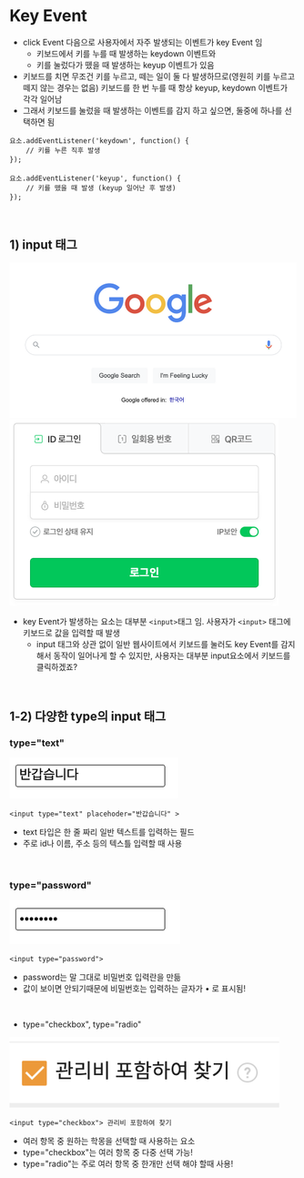 # Key Event

- click Event 다음으로 사용자에서 자주 발생되는 이벤트가 key Event 임
  - 키보드에서 키를 누를 때 발생하는 keydown 이벤트와
  - 키를 눌렀다가 뗐을 때 발생하는 keyup 이벤트가 있음
- 키보드를 치면 무조건 키를 누르고, 떼는 일이 둘 다 발생하므로(영원히 키를 누르고 떼지 않는 경우는 없음) 키보드를 한 번 누를 때 항상 keyup, keydown 이벤트가 각각 일어남
- 그래서 키보드를 눌렀을 때 발생하는 이벤트를 감지 하고 싶으면, 둘중에 하나를 선택하면 됨

```
요소.addEventListener('keydown', function() {
	// 키를 누른 직후 발생
});

요소.addEventListener('keyup', function() {
	// 키를 뗐을 때 발생 (keyup 일어난 후 발생)
});
```

<br>

## 1) input 태그

![](./img/google.png)
![](./img/naver.png)

- key Event가 발생하는 요소는 대부분 `<input>`태그 임. 사용자가 `<input>` 태그에 키보드로 값을 입력할 때 발생
  - input 태그와 상관 없이 일반 웹사이트에서 키보드를 눌러도 key Event를 감지해서 동작이 일어나게 할 수 있지만, 사용자는 대부분 input요소에서 키보드를 클릭하겠죠?

<br>

## 1-2) 다양한 type의 input 태그

### type="text"

![](./img/text.png)

```
<input type="text" placehoder="반갑습니다" >
```

- text 타입은 한 줄 짜리 일반 텍스트를 입력하는 필드
- 주로 id나 이름, 주소 등의 텍스틀 입력할 때 사용

<br>

### type="password"

![](./img/password.png)

```
<input type="password">
```

- password는 말 그대로 비밀번호 입력란을 만듦
- 값이 보이면 안되기때문에 비밀번호는 입력하는 글자가 • 로 표시됨!

<br>

- type="checkbox", type="radio"

![](./img/checkbox.png)

```
<input type="checkbox"> 관리비 포함하여 찾기
```

- 여러 항목 중 원하는 학몽을 선택할 때 사용하는 요소
- type="checkbox"는 여러 항목 중 다중 선택 가능!
- type="radio"는 주로 여러 항목 중 한개만 선택 해야 할때 사용!
